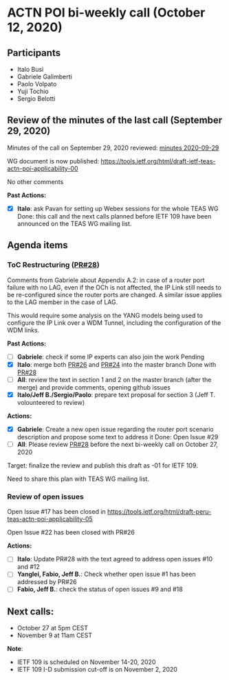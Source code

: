 # ACTN POI bi-weekly call (October 12, 2020)

## Participants
- Italo Busi
- Gabriele Galimberti
- Paolo Volpato
- Yuji Tochio
- Sergio Belotti

## Review of the minutes of the last call (September 29, 2020)

Minutes of the call on September 29, 2020 reviewed: [minutes 2020-09-29](https://github.com/FabioPeruzzini/actn-poi/blob/master/minutes/minutes%202020-09-29.md)

WG document is now published: https://tools.ietf.org/html/draft-ietf-teas-actn-poi-applicability-00

No other comments

**Past Actions:**
- [x] __Italo__: ask Pavan for setting up Webex sessions for the whole TEAS WG
Done: this call and the next calls planned before IETF 109 have been announced on the TEAS WG mailing list.

## Agenda items

### ToC Restructuring ([PR#28](https://github.com/FabioPeruzzini/actn-poi/pull/28))

Comments from Gabriele about Appendix A.2: in case of a router port failure with no LAG, even if the OCh is not affected, the IP Link still needs to be re-configured since the router ports are changed. A similar issue applies to the LAG member in the case of LAG.

This would require some analysis on the YANG models being used to configure the IP Link over a WDM Tunnel, including the configuration of the WDM links.

**Past Actions:**
- [ ] __Gabriele__: check if some IP experts can also join the work
Pending
- [x] __Italo__: merge both [PR#26](https://github.com/FabioPeruzzini/actn-poi/pull/26) and [PR#24](https://github.com/FabioPeruzzini/actn-poi/pull/24) into the master branch
Done with [PR#28](https://github.com/FabioPeruzzini/actn-poi/pull/28)
- [ ] __All__: review the text in section 1 and 2 on the master branch (after the merge) and provide comments, opening github issues
- [x] __Italo/Jeff B./Sergio/Paolo__: prepare text proposal for section 3 (Jeff T. volounteered to review)

**Actions:**
- [x] __Gabriele__: Create a new open issue regarding the router port scenario description and propose some text to address it
Done: Open Issue #29
- [ ] __All__: Please review [PR#28](https://github.com/FabioPeruzzini/actn-poi/pull/28) before the next bi-weekly call on October 27, 2020

Target: finalize the review and publish this draft as -01 for IETF 109.

Need to share this plan with TEAS WG mailing list.

### Review of open issues

Open Issue #17 has been closed in https://tools.ietf.org/html/draft-peru-teas-actn-poi-applicability-05

Open Issue #22 has been closed with PR#26

**Actions:**
- [ ] __Italo__: Update PR#28 with the text agreed to address open issues #10 and #12
- [ ] __Yanglei, Fabio, Jeff B.__: Check whether open issue #1 has been addressed by PR#26
- [ ] __Fabio, Jeff B.__: check the status of open issues #9 and #18

## Next calls:
- October 27 at 5pm CEST
- November 9 at 11am CEST

__Note__:
- IETF 109 is scheduled on November 14-20, 2020
- IETF 109 I-D submission cut-off is on November 2, 2020
